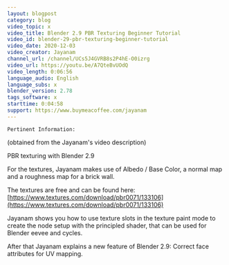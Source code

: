 ```yaml
---
layout: blogpost
category: blog
video_topic: x
video_title: Blender 2.9 PBR Texturing Beginner Tutorial
video_id: blender-29-pbr-texturing-beginner-tutorial
video_date: 2020-12-03
video_creator: Jayanam
channel_url: /channel/UCs5J4GVRB8s2P4hE-O0izrg
video_url: https://youtu.be/A7QteBvUOdQ
video_length: 0:06:56
language_audio: English
language_subs: x
blender_version: 2.78
tags_software: x
starttime: 0:04:58
support: https://www.buymeacoffee.com/jayanam
---
```

`Pertinent Information:`

(obtained from the Jayanam's video description)

PBR texturing with Blender 2.9

For the textures, Jayanam makes use of Albedo / Base Color, a normal map and a roughness map for a brick wall.

The textures are free and can be found here:
[https://www.textures.com/download/pbr0071/133106](https://www.textures.com/download/pbr0071/133106)

Jayanam shows you how to use texture slots in the texture paint mode to create the node setup with the principled shader, that can be used for Blender eevee and cycles.

After that Jayanam explains a new feature of Blender 2.9: Correct face attributes for UV mapping.